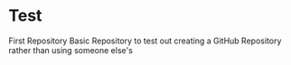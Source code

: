 # Test
First Repository
Basic Repository to test out creating a GitHub Repository rather than using someone else's
